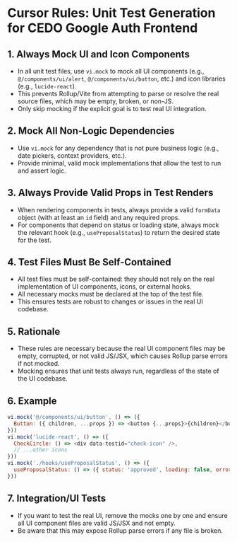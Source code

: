 # Cursor Rules: Unit Test Generation for CEDO Google Auth Frontend

## 1. Always Mock UI and Icon Components
- In all unit test files, use `vi.mock` to mock all UI components (e.g., `@/components/ui/alert`, `@/components/ui/button`, etc.) and icon libraries (e.g., `lucide-react`).
- This prevents Rollup/Vite from attempting to parse or resolve the real source files, which may be empty, broken, or non-JS.
- Only skip mocking if the explicit goal is to test real UI integration.

## 2. Mock All Non-Logic Dependencies
- Use `vi.mock` for any dependency that is not pure business logic (e.g., date pickers, context providers, etc.).
- Provide minimal, valid mock implementations that allow the test to run and assert logic.

## 3. Always Provide Valid Props in Test Renders
- When rendering components in tests, always provide a valid `formData` object (with at least an `id` field) and any required props.
- For components that depend on status or loading state, always mock the relevant hook (e.g., `useProposalStatus`) to return the desired state for the test.

## 4. Test Files Must Be Self-Contained
- All test files must be self-contained: they should not rely on the real implementation of UI components, icons, or external hooks.
- All necessary mocks must be declared at the top of the test file.
- This ensures tests are robust to changes or issues in the real UI codebase.

## 5. Rationale
- These rules are necessary because the real UI component files may be empty, corrupted, or not valid JS/JSX, which causes Rollup parse errors if not mocked.
- Mocking ensures that unit tests always run, regardless of the state of the UI codebase.

## 6. Example
```js
vi.mock('@/components/ui/button', () => ({
  Button: ({ children, ...props }) => <button {...props}>{children}</button>,
}))
vi.mock('lucide-react', () => ({
  CheckCircle: () => <div data-testid="check-icon" />,
  // ...other icons
}))
vi.mock('./hooks/useProposalStatus', () => ({
  useProposalStatus: () => ({ status: 'approved', loading: false, error: null })
}))
```

## 7. Integration/UI Tests
- If you want to test the real UI, remove the mocks one by one and ensure all UI component files are valid JS/JSX and not empty.
- Be aware that this may expose Rollup parse errors if any file is broken. 